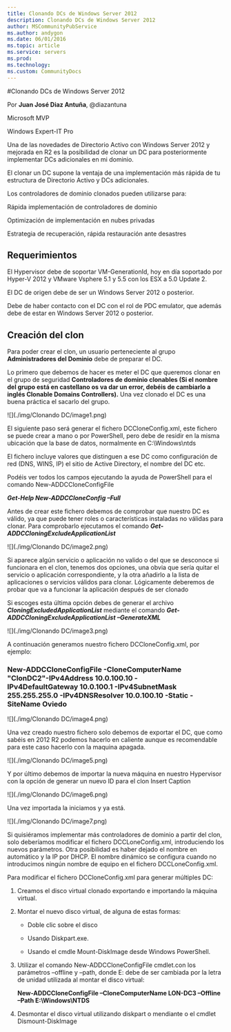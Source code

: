 ```yaml
---
title: Clonando DCs de Windows Server 2012
description: Clonando DCs de Windows Server 2012
author: MSCommunityPubService
ms.author: andygon
ms.date: 06/01/2016
ms.topic: article
ms.service: servers
ms.prod: 
ms.technology:
ms.custom: CommunityDocs
---
```


#Clonando DCs de Windows Server 2012


Por **Juan José Diaz Antuña**, @diazantuna 

Microsoft MVP

Windows Expert-IT Pro

Una de las novedades de Directorio Activo con Windows Server 2012 y
mejorada en R2 es la posibilidad de clonar un DC para posteriormente
implementar DCs adicionales en mi dominio.

El clonar un DC supone la ventaja de una implementación más rápida de tu
estructura de Directorio Activo y DCs adicionales.

Los controladores de dominio clonados pueden utilizarse para:

Rápida implementación de controladores de dominio

Optimización de implementación en nubes privadas

Estrategia de recuperación, rápida restauración ante desastres

Requerimientos
--------------

El Hypervisor debe de soportar VM-GenerationId, hoy en día soportado por
Hyper-V 2012 y VMware Vsphere 5.1 y 5.5 con los ESX a 5.0 Update 2.

El DC de origen debe de ser un Windows Server 2012 o posterior.

Debe de haber contacto con el DC con el rol de PDC emulator, que además
debe de estar en Windows Server 2012 o posterior.

Creación del clon
-----------------

Para poder crear el clon, un usuario perteneciente al grupo
**Administradores del Dominio** debe de preparar el DC.

Lo primero que debemos de hacer es meter el DC que queremos clonar en el
grupo de seguridad **Controladores de dominio clonables (Si el nombre
del grupo está en castellano os va dar un error, debéis de cambiarlo a
inglés Clonable Domains Controllers).** Una vez clonado el DC es una
buena práctica el sacarlo del grupo.

![](./img/Clonando DC/image1.png)
    

El siguiente paso será generar el fichero DCCloneConfig.xml, este
fichero se puede crear a mano o por PowerShell, pero debe de residir en
la misma ubicación que la base de datos, normalmente en
C:\\Windows\\ntds

El fichero incluye valores que distinguen a ese DC como configuración de
red (DNS, WINS, IP) el sitio de Active Directory, el nombre del DC etc.

Podéis ver todos los campos ejecutando la ayuda de PowerShell para el
comando New-ADDCCloneConfigFile

***Get-Help New-ADDCCloneConfig –Full***

Antes de crear este fichero debemos de comprobar que nuestro DC es
válido, ya que puede tener roles o características instaladas no válidas
para clonar. Para comprobarlo ejecutamos el comando
***Get-ADDCCloningExcludeApplicationList***

![](./img/Clonando DC/image2.png)
    

Si aparece algún servicio o aplicación no valido o del que se desconoce
si funcionara en el clon, tenemos dos opciones, una obvia que sería
quitar el servicio o aplicación correspondiente, y la otra añadirlo a la
lista de aplicaciones o servicios válidos para clonar. Lógicamente
deberemos de probar que va a funcionar la aplicación después de ser
clonado

Si escoges esta última opción debes de generar el archivo
***CloningExcludedApplicationList*** mediante el comando
***Get-ADDCCloningExcludeApplicationList –GenerateXML***

![](./img/Clonando DC/image3.png)
    

A continuación generamos nuestro fichero DCCloneConfig.xml, por ejemplo:

### New-ADDCCloneConfigFile -CloneComputerName "ClonDC2"-IPv4Address 10.0.100.10 -IPv4DefaultGateway 10.0.100.1 -IPv4SubnetMask 255.255.255.0 -IPv4DNSResolver 10.0.100.10 -Static -SiteName Oviedo

![](./img/Clonando DC/image4.png)
    

Una vez creado nuestro fichero solo debemos de exportar el DC, que como
sabéis en 2012 R2 podemos hacerlo en caliente aunque es recomendable
para este caso hacerlo con la maquina apagada.

![](./img/Clonando DC/image5.png)
    

Y por último debemos de importar la nueva máquina en nuestro Hypervisor
con la opción de generar un nuevo ID para el clon Insert Caption

![](./img/Clonando DC/image6.png)
    

Una vez importada la iniciamos y ya está.

![](./img/Clonando DC/image7.png)
    

Si quisiéramos implementar más controladores de dominio a partir del
clon, solo deberíamos modificar el fichero DCCLoneConfig.xml,
introduciendo los nuevos parámetros. Otra posibilidad es haber dejado el
nombre en automático y la IP por DHCP. El nombre dinámico se configura
cuando no introducimos ningún nombre de equipo en el fichero
DCCLoneConfig.xml.

Para modificar el fichero DCCloneConfig.xml para generar múltiples DC:

1. Creamos el disco virtual clonado exportando e importando la
    máquina virtual.

2.  Montar el nuevo disco virtual, de alguna de estas formas:

    * Doble clic sobre el disco

    * Usando Diskpart.exe.

    * Usando el cmdle Mount-DiskImage desde Windows PowerShell.

3. Utilizar el comando New-ADDCCloneConfigFile cmdlet.con los
    parámetros –offline y –path, donde E: debe de ser cambiada por la
    letra de unidad utilizada al montar el disco virtual:

    **New-ADDCCloneConfigFile –CloneComputerName LON-DC3 –Offline –Path
E:\\Windows\\NTDS**

4. Desmontar el disco virtual utilizando diskpart o mendiante o el
    cmdlet Dismount-DiskImage






